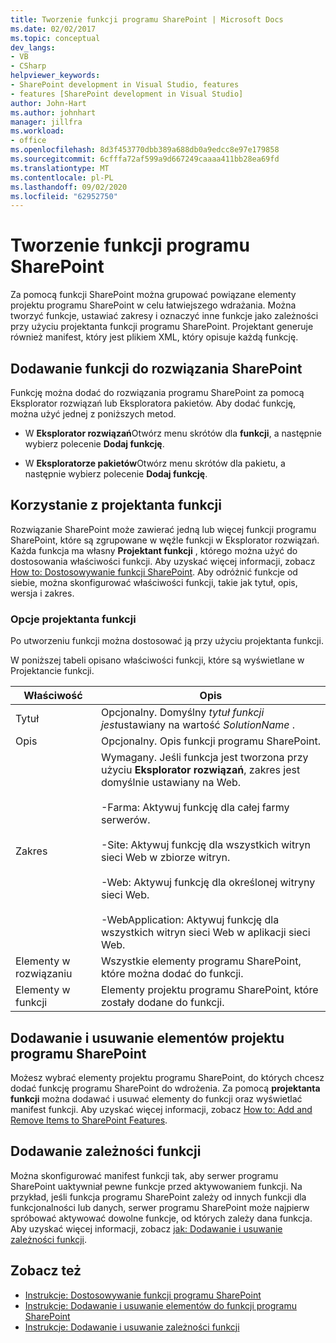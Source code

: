```yaml
---
title: Tworzenie funkcji programu SharePoint | Microsoft Docs
ms.date: 02/02/2017
ms.topic: conceptual
dev_langs:
- VB
- CSharp
helpviewer_keywords:
- SharePoint development in Visual Studio, features
- features [SharePoint development in Visual Studio]
author: John-Hart
ms.author: johnhart
manager: jillfra
ms.workload:
- office
ms.openlocfilehash: 8d3f453770dbb389a688db0a9edcc8e97e179858
ms.sourcegitcommit: 6cfffa72af599a9d667249caaaa411bb28ea69fd
ms.translationtype: MT
ms.contentlocale: pl-PL
ms.lasthandoff: 09/02/2020
ms.locfileid: "62952750"
---
```

# <a name="create-sharepoint-features"></a>Tworzenie funkcji programu SharePoint
  Za pomocą funkcji SharePoint można grupować powiązane elementy projektu programu SharePoint w celu łatwiejszego wdrażania. Można tworzyć funkcje, ustawiać zakresy i oznaczyć inne funkcje jako zależności przy użyciu projektanta funkcji programu SharePoint. Projektant generuje również manifest, który jest plikiem XML, który opisuje każdą funkcję.

## <a name="add-features-to-the-sharepoint-solution"></a>Dodawanie funkcji do rozwiązania SharePoint
 Funkcję można dodać do rozwiązania programu SharePoint za pomocą Eksplorator rozwiązań lub Eksploratora pakietów. Aby dodać funkcję, można użyć jednej z poniższych metod.

- W **Eksplorator rozwiązań**Otwórz menu skrótów dla **funkcji**, a następnie wybierz polecenie **Dodaj funkcję**.

- W **Eksploratorze pakietów**Otwórz menu skrótów dla pakietu, a następnie wybierz polecenie **Dodaj funkcję**.

## <a name="using-the-feature-designer"></a>Korzystanie z projektanta funkcji
 Rozwiązanie SharePoint może zawierać jedną lub więcej funkcji programu SharePoint, które są zgrupowane w węźle funkcji w Eksplorator rozwiązań. Każda funkcja ma własny **Projektant funkcji** , którego można użyć do dostosowania właściwości funkcji. Aby uzyskać więcej informacji, zobacz [How to: Dostosowywanie funkcji SharePoint](../sharepoint/how-to-customize-a-sharepoint-feature.md). Aby odróżnić funkcje od siebie, można skonfigurować właściwości funkcji, takie jak tytuł, opis, wersja i zakres.

### <a name="feature-designer-options"></a>Opcje projektanta funkcji
 Po utworzeniu funkcji można dostosować ją przy użyciu projektanta funkcji.

 W poniższej tabeli opisano właściwości funkcji, które są wyświetlane w Projektancie funkcji.

|Właściwość|Opis|
|--------------|-----------------|
|Tytuł|Opcjonalny. Domyślny *tytuł funkcji jest*ustawiany na wartość *SolutionName* .|
|Opis|Opcjonalny. Opis funkcji programu SharePoint.|
|Zakres|Wymagany. Jeśli funkcja jest tworzona przy użyciu **Eksplorator rozwiązań**, zakres jest domyślnie ustawiany na Web.<br /><br /> -Farma: Aktywuj funkcję dla całej farmy serwerów.<br /><br /> -Site: Aktywuj funkcję dla wszystkich witryn sieci Web w zbiorze witryn.<br /><br /> -Web: Aktywuj funkcję dla określonej witryny sieci Web.<br /><br /> -WebApplication: Aktywuj funkcję dla wszystkich witryn sieci Web w aplikacji sieci Web.|
|Elementy w rozwiązaniu|Wszystkie elementy programu SharePoint, które można dodać do funkcji.|
|Elementy w funkcji|Elementy projektu programu SharePoint, które zostały dodane do funkcji.|

## <a name="add-and-remove-sharepoint-project-items"></a>Dodawanie i usuwanie elementów projektu programu SharePoint
 Możesz wybrać elementy projektu programu SharePoint, do których chcesz dodać funkcję programu SharePoint do wdrożenia. Za pomocą **projektanta funkcji** można dodawać i usuwać elementy do funkcji oraz wyświetlać manifest funkcji. Aby uzyskać więcej informacji, zobacz [How to: Add and Remove Items to SharePoint Features](../sharepoint/how-to-add-and-remove-items-to-sharepoint-features.md).

## <a name="add-feature-dependencies"></a>Dodawanie zależności funkcji
 Można skonfigurować manifest funkcji tak, aby serwer programu SharePoint uaktywniał pewne funkcje przed aktywowaniem funkcji. Na przykład, jeśli funkcja programu SharePoint zależy od innych funkcji dla funkcjonalności lub danych, serwer programu SharePoint może najpierw spróbować aktywować dowolne funkcje, od których zależy dana funkcja. Aby uzyskać więcej informacji, zobacz [jak: Dodawanie i usuwanie zależności funkcji](../sharepoint/how-to-add-and-remove-feature-dependencies.md).

## <a name="see-also"></a>Zobacz też
- [Instrukcje: Dostosowywanie funkcji programu SharePoint](../sharepoint/how-to-customize-a-sharepoint-feature.md)
- [Instrukcje: Dodawanie i usuwanie elementów do funkcji programu SharePoint](../sharepoint/how-to-add-and-remove-items-to-sharepoint-features.md)
- [Instrukcje: Dodawanie i usuwanie zależności funkcji](../sharepoint/how-to-add-and-remove-feature-dependencies.md)
